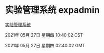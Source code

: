 # 实验管理系统 expadmin
[实验管理系统](http://59.174.26.227:56808/expadmin-782313d2-e1b1-4ea7-932e-3a55e6a1a4d0/)

2021年 05月 27日 星期四 10:40:02 CST

2021年 05月 27日 星期四 02:40:02 GMT
